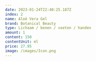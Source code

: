 ```yaml
---
date: 2023-01-24T22:40:25.187Z
index: 2
name: Aloë Vera Gel
brand: Botanical Beauty
type: Lichaam / benen / voeten / handen
amount: 1
content: 150
contentUnit: ml
price: 27.95
image: /images/Icon.png
---
```

